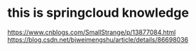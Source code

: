 # this is springcloud knowledge
https://www.cnblogs.com/SmallStrange/p/13877084.html
https://blog.csdn.net/bjweimengshu/article/details/86698036
